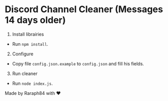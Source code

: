 # Discord Channel Cleaner (Messages 14 days older)

1. Install librairies
- Run `npm install`.

2. Configure
- Copy file `config.json.example` to `config.json` and fill his fields.

3. Run cleaner
- Run `node index.js`.

Made by Raraph84 with ❤